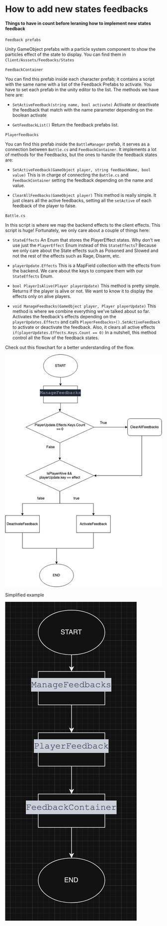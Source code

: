 # How to add new states feedbacks

#### Things to have in count before leraning how to implement new states feedback

`Feedback prefabs` 

Unity GameObject prefabs with a particle system component to show the particles effect of the state to display. You can find them in `Client/Asssets/Feedbacks/States`

`FeedbackContainer`

You can find this prefab inside each character prefab; it contains a script with the same name with a list of the Feedback Prefabs to activate. You have to set each prefab in the unity editor to the list. The methods we have here are:
- `SetActiveFeedback(string name, bool activate)` Activate or deactivate the feedback that match with the name parameter depending on the boolean activate

- `GetFeedbackList()` Return the feedback prefabs list.

`PlayerFeedbacks`


You can find this prefab inside the `BattleManager` prefab, it serves as a connection between `Battle.cs` and `FeedbackContainer`. It implements a lot of methods for the Feedbacks, but the ones to handle the feedback states are:

- `SetActiveFeedback(GameObject player, string feedbackName, bool value)` This is in charge of connecting the `Battle.cs` and `FeedbackContainer` setting the feedback depending on the name and value.

- `ClearAllFeedbacks(GameObject player)` This method is really simple. It just clears all the active feedbacks, setting all the `setActive` of each feedback of the player to false.


`Battle.cs`

In this script is where we map the backend effects to the client effects. This script is huge! Fortunately, we only care about a couple of things here:

- `StateEffects` 
An Enum that stores the PlayerEffect states.
 Why don't we use just the `PlayerEffect` Enum instead of this `StateEffects`? Because we only care about the State effects such as Poisoned and Slowed and not the rest of the effects such as Rage, Disarm, etc.

- `playerUpdate.Effects`
This is a MapField collection with the effects from the backend. We care about the keys to compare them with our `StateEffects` Enum.

- `bool PlayerIsAlive(Player playerUpdate)` 
This method is pretty simple. Returns if the player is alive or not. We want to know it to display the effects only on alive players.

- `void ManageFeedbacks(GameObject player, Player playerUpdate)`
This method is where we combine everything we've talked about so far. Activates the feedback's effects depending on the `playerUpdates.Effects` and calls `PlayerFeedbacks>().SetActiveFeedback` to activate or deactivate the feedback. Also, it clears all active effects `if(playerUpdates.Effects.Keys.Count == 0)`
In a nutshell, this method control all the flow of the feedback states.

Check out this flowchart for a better understanding of the flow.

 ![](./images/executeFeedback.png)
 
Simplified example

           
![](./images/ManageFeedback.png)
